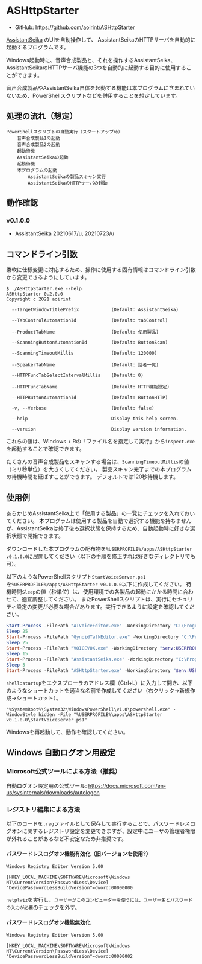 # ASHttpStarter

- GitHub: <https://github.com/aoirint/ASHttpStarter>

[AssistantSeika](https://hgotoh.jp/wiki/doku.php/documents/voiceroid/assistantseika/assistantseika-001a) のUIを自動操作して、
AssistantSeikaのHTTPサーバを自動的に起動するプログラムです。

Windows起動時に、音声合成製品と、それを操作するAssistantSeika、AssistantSeikaのHTTPサーバ機能の3つを自動的に起動する目的に使用することができます。

音声合成製品やAssistantSeika自体を起動する機能は本プログラムに含まれていないため、PowerShellスクリプトなどを併用することを想定しています。


## 処理の流れ（想定）

```
PowerShellスクリプトの自動実行（スタートアップ時）
    音声合成製品1の起動
    音声合成製品2の起動
    起動待機
    AssistantSeikaの起動
    起動待機
    本プログラムの起動
        AssistantSeikaの製品スキャン実行
        AssistantSeikaのHTTPサーバの起動
```

## 動作確認
### v0.1.0.0
- AssistantSeika 20210617/u, 20210723/u

## コマンドライン引数
柔軟に仕様変更に対応するため、操作に使用する固有情報はコマンドライン引数から変更できるようにしています。

```
$ ./ASHttpStarter.exe --help
ASHttpStarter 0.2.0.0
Copyright c 2021 aoirint

  --TargetWindowTitlePrefix            (Default: AssistantSeika)

  --TabControlAutomationId             (Default: tabControl)

  --ProductTabName                     (Default: 使用製品)

  --ScanningButtonAutomationId         (Default: ButtonScan)

  --ScanningTimeoutMillis              (Default: 120000)

  --SpeakerTabName                     (Default: 話者一覧)

  --HTTPFuncTabSelectIntervalMillis    (Default: 0)

  --HTTPFuncTabName                    (Default: HTTP機能設定)

  --HTTPButtonAutomationId             (Default: ButtonHTTP)

  -v, --Verbose                        (Default: false)

  --help                               Display this help screen.

  --version                            Display version information.
```

これらの値は、Windows + Rの「ファイル名を指定して実行」から`inspect.exe`を起動することで確認できます。

たくさんの音声合成製品をスキャンする場合は、`ScanningTimeoutMillis`の値（ミリ秒単位）を大きくしてください。
製品スキャン完了までの本プログラムの待機時間を延ばすことができます。
デフォルトでは120秒待機します。

## 使用例
あらかじめAssistantSeika上で「使用する製品」の一覧にチェックを入れておいてください。
本プログラムは使用する製品を自動で選択する機能を持ちませんが、AssistantSeikaは終了後も選択状態を保持するため、自動起動時に好きな選択状態で開始できます。

ダウンロードした本プログラムの配布物を`%USERPROFILE%/apps/ASHttpStarter v0.1.0.0`に展開してください（以下の手順を修正すれば好きなディレクトリでも可）。

以下のようなPowerShellスクリプト`StartVoiceServer.ps1`を`%USERPROFILE%/apps/ASHttpStarter v0.1.0.0`以下に作成してください。
待機時間`Sleep`の値（秒単位）は、使用環境での各製品の起動にかかる時間に合わせて、適宜調整してください。
またPowerShellスクリプトは、実行にセキュリティ設定の変更が必要な場合があります。実行できるように設定を確認してください。

```ps1
Start-Process -FilePath "AIVoiceEditor.exe" -WorkingDirectory "C:\Program Files\AI\AIVoice\AIVoiceEditor"
Sleep 25
Start-Process -FilePath "GynoidTalkEditor.exe" -WorkingDirectory "C:\Program Files (x86)\Gynoid\GynoidTalk"
Sleep 25
Start-Process -FilePath "VOICEVOX.exe" -WorkingDirectory "$env:USERPROFILE\AppData\Local\Programs\VOICEVOX"
Sleep 15
Start-Process -FilePath "AssistantSeika.exe" -WorkingDirectory "C:\Program Files\510product\AssistantSeika"
Sleep 5
Start-Process -FilePath "ASHttpStarter.exe" -WorkingDirectory "$env:USERPROFILE\apps\ASHttpStarter v0.1.0.0"
```

`shell:startup`をエクスプローラのアドレス欄（Ctrl+L）に入力して開き、以下のようなショートカットを適当な名前で作成してください（右クリック→新規作成→ショートカット）。

```
"%SystemRoot%\System32\WindowsPowerShell\v1.0\powershell.exe" -WindowStyle hidden -File "%USERPROFILE%\apps\ASHttpStarter v0.1.0.0\StartVoiceServer.ps1"
```

Windowsを再起動して、動作を確認してください。


## Windows 自動ログオン用設定
### Microsoft公式ツールによる方法（推奨）
自動ログオン設定用の公式ツール: https://docs.microsoft.com/en-us/sysinternals/downloads/autologon

### レジストリ編集による方法
以下のコードを`.reg`ファイルとして保存して実行することで、パスワードレスログオンに関するレジストリ設定を変更できますが、設定中にユーザの管理者権限が外れることがあるなど不安定なため非推奨です。

#### パスワードレスログオン機能有効化（旧バージョンを使用?）
```reg
Windows Registry Editor Version 5.00

[HKEY_LOCAL_MACHINE\SOFTWARE\Microsoft\Windows NT\CurrentVersion\PasswordLess\Device]
"DevicePasswordLessBuildVersion"=dword:00000000
```

`netplwiz`を実行し、`ユーザーがこのコンピューターを使うには、ユーザー名とパスワードの入力が必要`のチェックを外す。

#### パスワードレスログオン機能無効化
```reg
Windows Registry Editor Version 5.00

[HKEY_LOCAL_MACHINE\SOFTWARE\Microsoft\Windows NT\CurrentVersion\PasswordLess\Device]
"DevicePasswordLessBuildVersion"=dword:00000002
```
